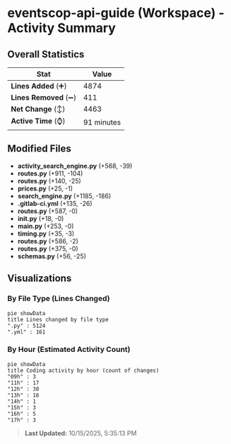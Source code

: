 # eventscop-api-guide (Workspace) - Activity Summary 

## Overall Statistics

| Stat                   | Value                                                             |
| ---------------------- | ----------------------------------------------------------------- |
| **Lines Added** (➕)   | 4874                                          |
| **Lines Removed** (➖) | 411                                        |
| **Net Change** (↕)    | 4463                |
| **Active Time** (⌚)   | 91 minutes |


## Modified Files
- **activity_search_engine.py** (+568, -39)
- **routes.py** (+911, -104)
- **routes.py** (+140, -25)
- **prices.py** (+25, -1)
- **search_engine.py** (+1185, -186)
- **.gitlab-ci.yml** (+135, -26)
- **routes.py** (+587, -0)
- **__init__.py** (+18, -0)
- **main.py** (+253, -0)
- **timing.py** (+35, -3)
- **routes.py** (+586, -2)
- **routes.py** (+375, -0)
- **schemas.py** (+56, -25)

## Visualizations

### By File Type (Lines Changed)

```mermaid
pie showData
title Lines changed by file type
".py" : 5124
".yml" : 161
```

### By Hour (Estimated Activity Count)

```mermaid
pie showData
title Coding activity by hour (count of changes)
"09h" : 3
"11h" : 17
"12h" : 30
"13h" : 16
"14h" : 1
"15h" : 3
"16h" : 5
"17h" : 3
```


> **Last Updated:** 10/15/2025, 5:35:13 PM